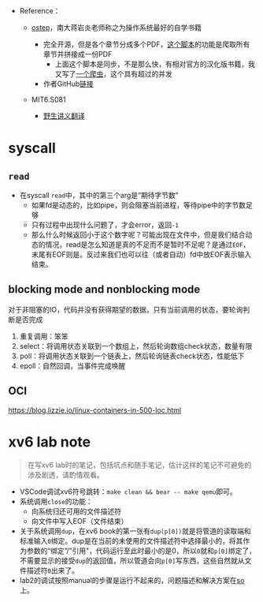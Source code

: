 + Reference：
	+ [ostep](http://www.ostep.org/)，南大蒋岩炎老师称之为操作系统最好的自学书籍
		+ 完全开源，但是各个章节分成多个PDF，[这个脚本](https://github.com/zweix123/zyutils/blob/master/spider/get_ostep_all_pdf_and_merge.py)的功能是爬取所有章节并拼接成一份PDF
			+ 上面这个脚本是同步，不是那么快，有相对官方的汉化版书籍，我又写了[一个爬虫](https://github.com/zweix123/zyutils/blob/master/spider/get_zh_ostep_all_pdf_and_merge.py)，这个具有超过的并发
		+ 作者GitHub[链接](https://github.com/remzi-arpacidusseau)

	+ MIT6.S081
		+ [野生讲义翻译](https://mit-public-courses-cn-translatio.gitbook.io/mit6-s081/)

# syscall

## `read`

+ 在syscall `read`中，其中的第三个arg是“期待字节数”
	+ 如果fd是动态的，比如pipe，则会阻塞当前进程，等待pipe中的字节数足够
	+ 只有过程中出现什么问题了，才会error，返回`-1`
	+ 那么什么时候返回小于这个数字呢？可能出现在文件中，但是我们结合动态的情况，read是怎么知道是真的不足而不是暂时不足呢？是通过`EOF`，末尾有EOF则是。反过来我们也可以往（或者自动）fd中放EOF表示输入结束。

## blocking mode and nonblocking mode

对于非阻塞的IO，代码并没有获得期望的数据，只有当前调用的状态，要轮询判断是否完成
1. 重复调用：笨笨
2. select：将调用状态关联到一个数组上，然后轮询数组check状态，数量有限
3. poll：将调用状态关联到一个链表上，然后轮询链表check状态，性能低下
4. epoll：自然回调，当事件完成唤醒

## OCI

https://blog.lizzie.io/linux-containers-in-500-loc.html

# xv6 lab note
>在写xv6 lab时的笔记，包括坑点和随手笔记，估计这样的笔记不可避免的涉及剧透，请酌情观看。

+ VSCode调试xv6符号跳转：`make clean && bear -- make qemu`即可。
+ 系统调用`close`的功能：
	+ 向系统归还可用的文件描述符
	+ 向文件中写入EOF（文件结束）
+ 关于系统调用`dup`，在xv6 book的第一张有`dup(p[0])`就是将管道的读取端和标准输入`0`绑定。dup是在当前的未使用的文件描述符中选择最小的，将其作为参数的“绑定”/"引用"，代码运行至此时最小的是0，所以`0`就和`p[0]`绑定了，不需要显示的接受`dup`的返回值，所以管道会向`p[0]`写东西，这些自然就从文件描述符`0`出来了。
+ lab2的调试按照manual的步骤是运行不起来的，问题描述和解决方案在[so](https://stackoverflow.com/questions/76025743/error-shown-a-problem-internal-to-gdb-has-been-detected-when-doing-xv6)上。
